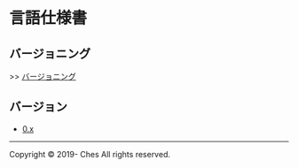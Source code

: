 # 言語仕様書

## バージョニング

\>\> [バージョニング](./versioning/index.md)

## バージョン

- [0.x](./versions/0.x/index.md)

---

Copyright © 2019- Ches All rights reserved.

